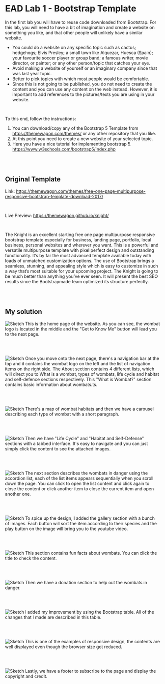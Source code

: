 # EAD Lab 1 - Bootstrap Template
In the first lab you will have to reuse code downloaded from Bootstrap.
For this lab, you will need to have a bit of imagination and create a website on something
you like, and that other people will unlikely have a similar website.
- You could do a website on any specific topic such as cactus; hedgehogs; Elvis Presley;
a small town like Alquezar, Huesca (Spain); your favourite soccer player or group band;
a famous writer, movie director, or painter; or any other person/topic that catches your
eye.
- Avoid making a website of yourself or an imaginary company since that was last year
topic.
- Better to pick topics with which most people would be comfortable.
- Since this is not going to be published, you do not need to create the content and you
can use any content on the web instead. However, it is important to add references to
the pictures/texts you are using in your website.

</br>

To this end, follow the instructions:
1. You can download/copy any of the Bootstrap 5 Template from
https://themewagon.com/themes/ or any other repository that you like.
2. At this point you need to create a new website of your selected topic.
3. Here you have a nice tutorial for implementing bootstrap 5.
https://www.w3schools.com/bootstrap5/index.php

</br></br>

## Original Template
Link: https://themewagon.com/themes/free-one-page-multipurpose-responsive-bootstrap-template-download-2017/

</br>

Live Preview: https://themewagon.github.io/knight/ 

</br>

The Knight is an excellent starting free one page multipurpose responsive bootstrap template especially for business, landing page, portfolio, local business, personal websites and wherever you want. This is a powerful and versatile multipurpose template with pixel perfect design and outstanding functionality. It’s by far the most advanced template available today with loads of unmatched customization options. The use of Bootstrap brings a seamless, stunning, and appealing style which is easy to customize in such a way that’s most suitable for your upcoming project. The Knight is going to be much better than anything you’ve ever seen. It will present the best SEO results since the Bootstrapmade team optimized its structure perfectly.

</br></br>

## My solution
![Sketch](assets/img/readme/home.png)
This is the home page of the website. As you can see, the wombat logo is located in the middle and the "Get to Know Me" button will lead you to the next page. 

</br></br>

![Sketch](assets/img/readme/about.png)
Once you move onto the next page, there's a navigation bar at the top and it contains the wombat logo on the left and the list of navigation items on the right side. The About section contains 4 different lists, which will direct you to What is a wombat, types of wombats, life cycle and habitat and self-defence sections respectively. This "What is Wombat?" section contains basic information about wombats.ts. 

</br></br>

![Sketch](assets/img/readme/type.png)
There's a map of wombat habitats and then we have a carousel describing each type of wombat with a short paragraph. 

</br></br>

![Sketch](assets/img/readme/lh.png)
Then we have "Life Cycle" and "Habitat and Self-Defense" sections with a tabbed interface. It's easy to navigate and you can just simply click the content to see the attached images.

</br></br>

![Sketch](assets/img/readme/danger.png)
The next section describes the wombats in danger using the accordion list, each of the list items appears sequentially when you scroll down the page. You can click to open the list content and click again to close the content or click another item to close the current item and open another one.

</br></br>

![Sketch](assets/img/readme/gallery.png)
To spice up the design, I added the gallery section with a bunch of images. Each button will sort the item according to their species and the play button on the image will bring you to the youtube video. 

</br></br>

![Sketch](assets/img/readme/fact.png)
This section contains fun facts about wombats. You can click the title to check the content. 

</br></br>

![Sketch](assets/img/readme/donation.png)
Then we have a donation section to help out the wombats in danger. 

</br></br>

![Sketch](assets/img/readme/improvement.png)
I added my improvement by using the Bootstrap table. All of the changes that I made are described in this table.

</br></br>

![Sketch](assets/img/readme/responsive.png)
This is one of the examples of responsive design, the contents are well displayed even though the browser size got reduced. 

</br></br>

![Sketch](assets/img/readme/footer.png)
Lastly, we have a footer to subscribe to the page and display the copyright and credit.